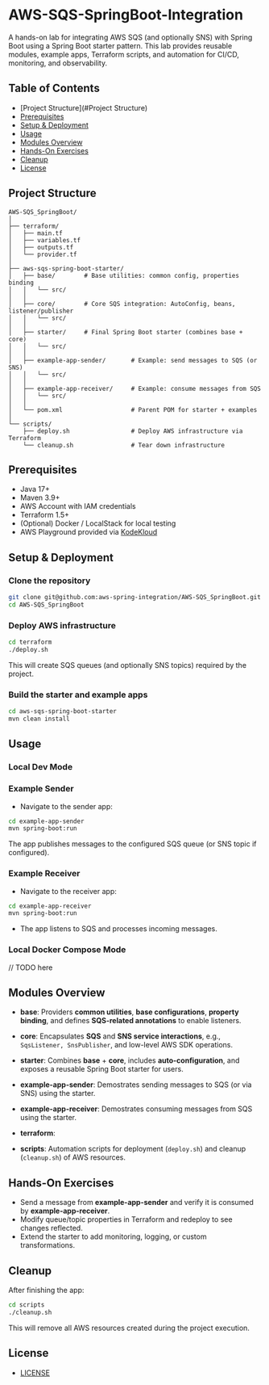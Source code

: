 # AWS-SQS-SpringBoot-Integration
A hands-on lab for integrating AWS SQS (and optionally SNS) with Spring Boot using a Spring Boot starter pattern. This lab provides reusable modules, example apps, Terraform scripts, and automation for CI/CD, monitoring, and observability.

## Table of Contents 

- [Project Structure](#Project Structure)
- [Prerequisites](#prerequisites)
- [Setup & Deployment](#setup--deployment)
- [Usage](#usage)
- [Modules Overview](#modules-overview)
- [Hands-On Exercises](#hands-on-exercises)
- [Cleanup](#cleanup)
- [License](#license)

## Project Structure
```
AWS-SQS_SpringBoot/
│
├── terraform/                      
│   ├── main.tf
│   ├── variables.tf
│   ├── outputs.tf
│   └── provider.tf
│
├── aws-sqs-spring-boot-starter/
│   ├── base/        # Base utilities: common config, properties binding
│   │   └── src/
│   │
│   ├── core/        # Core SQS integration: AutoConfig, beans, listener/publisher
│   │   └── src/
│   │
│   ├── starter/     # Final Spring Boot starter (combines base + core)
│   │   └── src/
│   │
│   ├── example-app-sender/       # Example: send messages to SQS (or SNS)
│   │   └── src/
│   │
│   ├── example-app-receiver/     # Example: consume messages from SQS
│   │   └── src/
│   │
│   └── pom.xml                   # Parent POM for starter + examples
│
└── scripts/
    ├── deploy.sh                 # Deploy AWS infrastructure via Terraform
    └── cleanup.sh                # Tear down infrastructure
```

## Prerequisites
- Java 17+
- Maven 3.9+
- AWS Account with IAM credentials 
- Terraform 1.5+
- (Optional) Docker / LocalStack for local testing 
- AWS Playground provided via [KodeKloud](https://learn.kodekloud.com/)

## Setup & Deployment
### Clone the repository 
```bash
git clone git@github.com:aws-spring-integration/AWS-SQS_SpringBoot.git
cd AWS-SQS_SpringBoot
```

### Deploy AWS infrastructure 
```bash
cd terraform
./deploy.sh
```

This will create SQS queues (and optionally SNS topics) required by the project.

### Build the starter and example apps 
```bash
cd aws-sqs-spring-boot-starter
mvn clean install
```

## Usage
### Local Dev Mode  
### Example Sender 
- Navigate to the sender app:

```bash 
cd example-app-sender
mvn spring-boot:run
```
The app publishes messages to the configured SQS queue (or SNS topic if configured).

### Example Receiver 

- Navigate to the receiver app:

```bash 
cd example-app-receiver
mvn spring-boot:run
```
- The app listens to SQS and processes incoming messages. 

### Local Docker Compose Mode 

// TODO here 


## Modules Overview 
- **base**: Providers **common utilities**, **base configurations**, **property binding**, and defines **SQS-related annotations** to enable listeners. 

- **core**:  Encapsulates **SQS** and **SNS service interactions**, e.g., `SqsListener, SnsPublisher`, and low-level AWS SDK operations. 
- **starter**: Combines **base** + **core**, includes **auto-configuration**, and exposes a reusable Spring Boot starter for users. 
- **example-app-sender**: Demostrates sending messages to SQS (or via SNS) using the starter. 
- **example-app-receiver**: Demostrates consuming messages from SQS using the starter. 
- **terraform**: 
- **scripts**: Automation scripts for deployment (`deploy.sh`) and cleanup (`cleanup.sh`) of AWS resources. 

## Hands-On Exercises
- Send a message from **example-app-sender** and verify it is consumed by **example-app-receiver**.
- Modify queue/topic properties in Terraform and redeploy to see changes reflected. 
- Extend the starter to add monitoring, logging, or custom transformations. 

## Cleanup
After finishing the app:
```bash
cd scripts
./cleanup.sh
```

This will remove all AWS resources created during the project execution. 

## License 
- [LICENSE](./LICENSE)